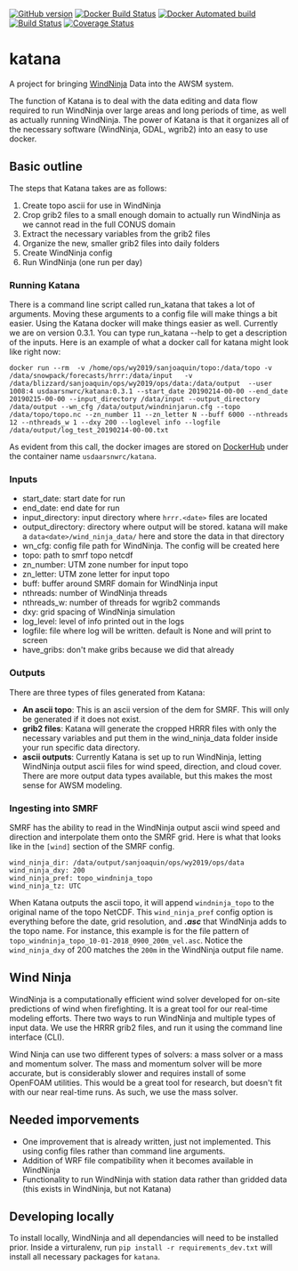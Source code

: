 [![GitHub version](https://badge.fury.io/gh/USDA-ARS-NWRC%2Fkatana.svg)](https://badge.fury.io/gh/USDA-ARS-NWRC%2Fkatana)
[![Docker Build Status](https://img.shields.io/docker/build/usdaarsnwrc/katana.svg)](https://hub.docker.com/r/usdaarsnwrc/katana/)
[![Docker Automated build](https://img.shields.io/docker/automated/usdaarsnwrc/katana.svg)](https://hub.docker.com/r/usdaarsnwrc/katana/)
[![Build Status](https://travis-ci.org/USDA-ARS-NWRC/katana.svg?branch=master)](https://travis-ci.org/USDA-ARS-NWRC/katana)
[![Coverage Status](https://coveralls.io/repos/github/USDA-ARS-NWRC/katana/badge.svg?branch=master)](https://coveralls.io/github/USDA-ARS-NWRC/katana?branch=master)

# katana
A project for bringing [WindNinja] Data into the AWSM system.

[WindNinja]: https://github.com/firelab/windninja

The function of Katana is to deal with the data editing and data flow required to run WindNinja over large areas and long
periods of time, as well as actually running WindNinja. The power of Katana is that it organizes all of the necessary software
(WindNinja, GDAL, wgrib2) into an easy to use docker.

## Basic outline
The steps that Katana takes are as follows:

1. Create topo ascii for use in WindNinja
2. Crop grib2 files to a small enough domain to actually run WindNinja as we cannot read in the full CONUS domain
3. Extract the necessary variables from the grib2 files
4. Organize the new, smaller grib2 files into daily folders
5. Create WindNinja config
6. Run WindNinja (one run per day)

### Running Katana
There is a command line script called run_katana that takes a lot of arguments. Moving these arguments to a config file will make things a bit easier. Using the Katana docker will make things easier as well. Currently we are on version 0.3.1. You can type run_katana --help to get a description of the inputs. Here is an example of what a docker call for katana might look like right now:

```
docker run --rm  -v /home/ops/wy2019/sanjoaquin/topo:/data/topo -v /data/snowpack/forecasts/hrrr:/data/input   -v /data/blizzard/sanjoaquin/ops/wy2019/ops/data:/data/output  --user 1008:4 usdaarsnwrc/katana:0.3.1 --start_date 20190214-00-00 --end_date 20190215-00-00 --input_directory /data/input --output_directory /data/output --wn_cfg /data/output/windninjarun.cfg --topo /data/topo/topo.nc --zn_number 11 --zn_letter N --buff 6000 --nthreads 12 --nthreads_w 1 --dxy 200 --loglevel info --logfile /data/output/log_test_20190214-00-00.txt
```

As evident from this call, the docker images are stored on [DockerHub](https://cloud.docker.com) under the container name ```usdaarsnwrc/katana```.

### Inputs
 - start_date: start date for run
 - end_date: end date for run
 - input_directory: input directory where ```hrrr.<date>``` files are located
 - output_directory: directory where output will be stored. katana will make a ```data<date>/wind_ninja_data/``` here and store the data in that directory
 - wn_cfg: config file path for WindNinja. The config will be created here
 - topo: path to smrf topo netcdf
 - zn_number: UTM zone number for input topo
 - zn_letter: UTM zone letter for input topo
 - buff: buffer around SMRF domain for WindNinja input
 - nthreads: number of WindNinja threads
 - nthreads_w: number of threads for wgrib2 commands
 - dxy: grid spacing of WindNinja simulation
 - log_level: level of info printed out in the logs
 - logfile: file where log will be written. default is None and will print to screen
 - have_gribs: don't make gribs because we did that already

### Outputs
There are three types of files generated from Katana:
 - **An ascii topo**: This is an ascii version of the dem for SMRF. This will only be generated if it does not exist.
 - **grib2 files**: Katana will generate the cropped HRRR files with only the necessary variables and put them in the wind_ninja_data folder inside your run specific data directory.
 - **ascii outputs**: Currently Katana is set up to run WindNinja, letting WindNinja output ascii files for wind speed, direction, and cloud cover. There are more output data types available, but this makes the most sense for AWSM modeling.

### Ingesting into SMRF
SMRF has the ability to read in the WindNinja output ascii wind speed and direction and interpolate them onto the SMRF grid. Here is what that looks like in the ```[wind]``` section of the SMRF config.

```
wind_ninja_dir: /data/output/sanjoaquin/ops/wy2019/ops/data
wind_ninja_dxy: 200
wind_ninja_pref: topo_windninja_topo
wind_ninja_tz: UTC
```

When Katana outputs the ascii topo, it will append ```windninja_topo``` to the original name of the topo NetCDF. This ```wind_ninja_pref``` config option is everything before the date, grid resolution, and ***.asc*** that WindNinja adds to the topo name. For instance, this example is for the file pattern of ```topo_windninja_topo_10-01-2018_0900_200m_vel.asc```. Notice the ```wind_ninja_dxy``` of 200 matches the ```200m``` in the WindNinja output file name.

## Wind Ninja
WindNinja is a computationally efficient wind solver developed for on-site predictions of wind when firefighting. It is a great tool for our real-time modeling efforts. There two ways to run WindNinja and multiple types of input data. We use the HRRR grib2 files, and run it using the command line interface (CLI).

Wind Ninja can use two different types of solvers: a mass solver or a mass and momentum solver. The mass and momentum solver will be more accurate, but is considerably slower and requires install of some OpenFOAM utilities. This would be a great tool for research, but doesn't fit with our near real-time runs. As such, we use the mass solver.

## Needed imporvements
  - One improvement that is already written, just not implemented. This using config files rather than command line arguments.
  - Addition of WRF file compatibility when it becomes available in WindNinja
  - Functionality to run WindNinja with station data rather than gridded data (this exists in WindNinja, but not Katana)

## Developing locally

To install locally, WindNinja and all dependancies will need to be installed prior. Inside a virturalenv, run `pip install -r requirements_dev.txt` will install all necessary packages for `katana`.
